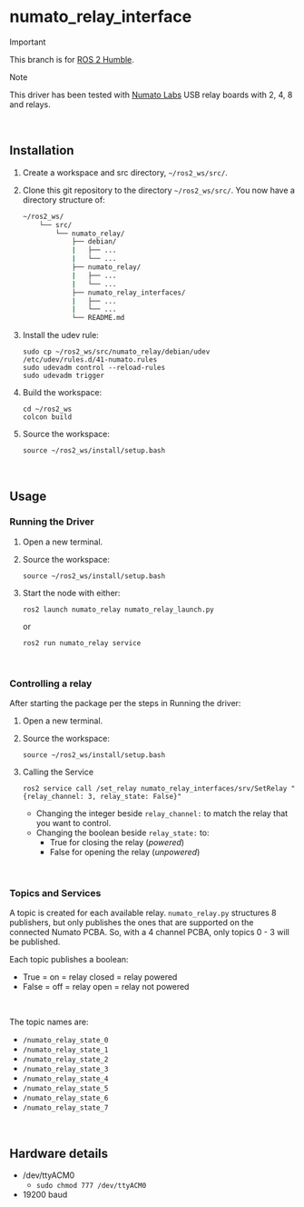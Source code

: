 # numato_relay_interface

> [!IMPORTANT]  
> This branch is for [ROS 2 Humble](https://docs.ros.org/en/humble/index.html).

> [!NOTE]  
> This driver has been tested with [Numato Labs](https://numato.com/) USB relay boards with 2, 4, 8 and relays.

<br />

## Installation

1.  Create a workspace and src directory, `~/ros2_ws/src/`.
2.  Clone this git repository to the directory `~/ros2_ws/src/`.
    You now have a directory structure of:

    ```bash
    ~/ros2_ws/
        └── src/
            └── numato_relay/
                ├── debian/
                |   ├── ...
                |   └── ...
                ├── numato_relay/
                |   ├── ...
                |   └── ...
                ├── numato_relay_interfaces/
                |   ├── ...
                |   └── ...
                └── README.md
    ```
    
3.  Install the udev rule:
    ```
    sudo cp ~/ros2_ws/src/numato_relay/debian/udev /etc/udev/rules.d/41-numato.rules
    sudo udevadm control --reload-rules
    sudo udevadm trigger
    ```
4.  Build the workspace:
    ```
    cd ~/ros2_ws
    colcon build
    ```

5.  Source the workspace:
    ```
    source ~/ros2_ws/install/setup.bash
    ```

<br />

## Usage

### Running the Driver

1.  Open a new terminal.
2.  Source the workspace:
    ```
    source ~/ros2_ws/install/setup.bash
    ```
3.  Start the node with either:

    ```
    ros2 launch numato_relay numato_relay_launch.py
    ```

    or

    ```
    ros2 run numato_relay service
    ```

<br />

### Controlling a relay

After starting the package per the steps in Running the driver:
1.  Open a new terminal.
2.  Source the workspace:
    ```
    source ~/ros2_ws/install/setup.bash
    ```
3.  Calling the Service
    ```
    ros2 service call /set_relay numato_relay_interfaces/srv/SetRelay "{relay_channel: 3, relay_state: False}"
    ```
    
    -   Changing the integer beside `relay_channel:` to match the relay that you want to control.
    -   Changing the boolean beside `relay_state:` to:
        -  True for closing the relay (_powered_)
        -  False for opening the relay (_unpowered_)


<br />

### Topics and Services

A topic is created for each available relay.
`numato_relay.py` structures 8 publishers, but only publishes the ones that are supported on the connected Numato PCBA.
So, with a 4 channel PCBA, only topics 0 - 3 will be published.

Each topic publishes a boolean:
-   True = on = relay closed = relay powered
-   False = off = relay open = relay not powered

<br />

The topic names are:
-   `/numato_relay_state_0`
-   `/numato_relay_state_1`
-   `/numato_relay_state_2`
-   `/numato_relay_state_3`
-   `/numato_relay_state_4`
-   `/numato_relay_state_5`
-   `/numato_relay_state_6`
-   `/numato_relay_state_7`

<br />

## Hardware details
-   /dev/ttyACM0
    -   `sudo chmod 777 /dev/ttyACM0`
-   19200 baud
